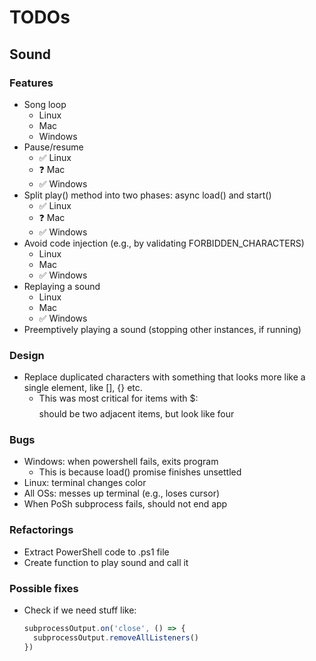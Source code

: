 # TODOs

## Sound

### Features
- Song loop
  - Linux
  - Mac
  - Windows
- Pause/resume
  - ✅ Linux
  - ❓ Mac
  - ✅ Windows
- Split play() method into two phases: async load() and start()
  - ✅ Linux
  - ❓ Mac
  - ✅ Windows
- Avoid code injection (e.g., by validating FORBIDDEN_CHARACTERS)
  - Linux
  - Mac
  - ✅ Windows
- Replaying a sound
  - Linux
  - Mac
  - ✅ Windows
- Preemptively playing a sound (stopping other instances, if running)

### Design
- Replace duplicated characters with something that looks more like a single
  element, like [], {} etc.
  - This was most critical for items with $: $$$$ should be two adjacent items,
    but look like four

### Bugs
- Windows: when powershell fails, exits program
  - This is because load() promise finishes unsettled
- Linux: terminal changes color
- All OSs: messes up terminal (e.g., loses cursor)
- When PoSh subprocess fails, should not end app

### Refactorings
- Extract PowerShell code to .ps1 file
- Create function to play sound and call it

### Possible fixes
- Check if we need stuff like:
  ```javascript
  subprocessOutput.on('close', () => {
    subprocessOutput.removeAllListeners()
  })
  ```
